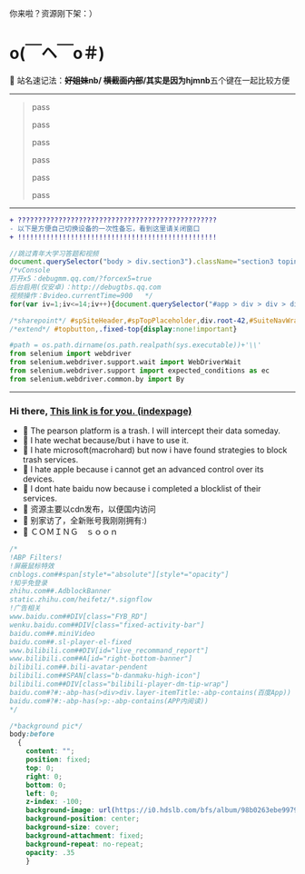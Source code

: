 你来啦？资源刚下架：）

# o(￣ヘ￣o＃)

💬 站名速记法：**~~好姐妹~~**nb/ **~~横截面内部~~**/其实是因为**hjmnb**五个键在一起比较方便

---

> pass
> 
> pass
> 
> pass
> 
> pass
> 
> pass
> 
> pass

---

```diff
+ ?????????????????????????????????????????????????
- 以下是方便自己切换设备的一次性备忘，看到这里请关闭窗口
+ !!!!!!!!!!!!!!!!!!!!!!!!!!!!!!!!!!!!!!!!!!!!!!!!!
```
```javascript
//跳过青年大学习答题和视频
document.querySelector("body > div.section3").className="section3 topindex1"
/*vConsole
打开x5：debugmm.qq.com/?forcex5=true
后台启用(仅安卓)：http://debugtbs.qq.com
视频操作：Bvideo.currentTime=900   */
for(var iv=1;iv<=14;iv++){document.querySelector("#app > div > div > div.answer_main > ul > li:nth-child("+String(iv)+") > div > div > div.answer_rate > div > div:nth-child(5) > i").click()};$('.van-button--primary').click()//评教
```

```css
/*sharepoint*/ #spSiteHeader,#spTopPlaceholder,div.root-42,#SuiteNavWrapper,#spCommandBar,#sp-appBar{display:none!important}
/*extend*/ #topbutton,.fixed-top{display:none!important}
```

```python
#path = os.path.dirname(os.path.realpath(sys.executable))+'\\'
from selenium import webdriver
from selenium.webdriver.support.wait import WebDriverWait
from selenium.webdriver.support import expected_conditions as ec
from selenium.webdriver.common.by import By
```

---

### Hi there, [This link is for you. (indexpage)](https://hjmnb.github.io)

- 💬 The pearson platform is a trash. I will intercept their data someday.
- 💬 I hate wechat because/but i have to use it.
- 💬 I hate microsoft(macrohard) but now i have found strategies to block trash services.
- 💬 I hate apple because i cannot get an advanced control over its devices.
- 💬 I dont hate baidu now because i completed a blocklist of their services.
- 💬 资源主要以cdn发布，以便国内访问
- 💬 别家访了，全新账号我刚刚拥有:)
- 💬 ＣＯＭＩＮＧ　ｓｏｏｎ　

```css
/*
!ABP Filters!
!屏蔽鼠标特效
cnblogs.com##span[style*="absolute"][style*="opacity"]
!知乎免登录
zhihu.com##.AdblockBanner
static.zhihu.com/heifetz/*.signflow
!广告相关
www.baidu.com##DIV[class="FYB_RD"]
wenku.baidu.com##DIV[class="fixed-activity-bar"]
baidu.com##.miniVideo
baidu.com##.sl-player-el-fixed
www.bilibili.com##DIV[id="live_recommand_report"]
www.bilibili.com##A[id="right-bottom-banner"]
bilibili.com##.bili-avatar-pendent
bilibili.com##SPAN[class="b-danmaku-high-icon"]
bilibili.com##DIV[class="bilibili-player-dm-tip-wrap"]
baidu.com#?#:-abp-has(>div>div.layer-itemTitle:-abp-contains(百度App))
baidu.com#?#:-abp-has(>p:-abp-contains(APP内阅读))
*/

/*background pic*/
body:before
  {
    content: "";
    position: fixed;
    top: 0;
    right: 0;
    bottom: 0;
    left: 0;
    z-index: -100;
    background-image: url(https://i0.hdslb.com/bfs/album/98b0263ebe99796af19258ba5404aaaf859c3710.jpg);
    background-position: center;
    background-size: cover;
    background-attachment: fixed;
    background-repeat: no-repeat;
    opacity: .35
    }
```
